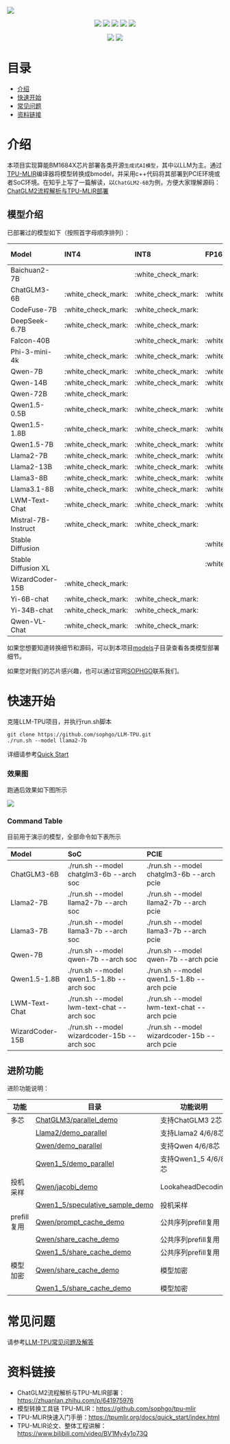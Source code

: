 ![](./assets/sophgo_chip.png)

<p align="center">
    <a href=""><img src="https://img.shields.io/badge/python-3.7+-aff.svg"></a>
    <a href=""><img src="https://img.shields.io/badge/os-x86%2C%20aarch-pink.svg"></a>
    <a href="https://github.com/sophgo/LLM-TPU/graphs/contributors"><img src="https://img.shields.io/github/contributors/sophgo/LLM-TPU?color=9ea"></a>
    <a href="https://github.com/sophgo/LLM-TPU/issues"><img src="https://img.shields.io/github/issues/sophgo/LLM-TPU?color=9cc"></a>
    <a href="https://github.com/sophgo/LLM-TPU/commits"><img src="https://img.shields.io/github/commit-activity/y/sophgo/LLM-TPU?color=3af"></a>
</p>
<p align="center">
    <a href="https://github.com/sophgo/LLM-TPU/forks"><img src="https://img.shields.io/github/forks/sophgo/LLM-TPU?color=9cc"></a>
    <a href="https://github.com/sophgo/LLM-TPU/stargazers"><img src="https://img.shields.io/github/stars/sophgo/LLM-TPU?color=9cc"></a>
</p>

# 目录
  - [介绍](#介绍)
  - [快速开始](#快速开始)
  - [常见问题](#常见问题)
  - [资料链接](#资料链接)

# 介绍

本项目实现算能BM1684X芯片部署各类开源`生成式AI模型`，其中以LLM为主。通过[TPU-MLIR](https://github.com/sophgo/tpu-mlir)编译器将模型转换成bmodel，并采用c++代码将其部署到PCIE环境或者SoC环境。在知乎上写了一篇解读，以`ChatGLM2-6B`为例，方便大家理解源码：[ChatGLM2流程解析与TPU-MLIR部署](https://zhuanlan.zhihu.com/p/641975976)

## 模型介绍
已部署过的模型如下（按照首字母顺序排列）：

|Model                |INT4                |INT8                |FP16/BF16           |Huggingface Link                                                          |
|:-                   |:-                  |:-                  |:-                  |:-                                                                        |
|Baichuan2-7B         |                    |:white\_check\_mark:|                    |[LINK](https://huggingface.co/baichuan-inc/Baichuan2-7B-Chat)             |
|ChatGLM3-6B          |:white\_check\_mark:|:white\_check\_mark:|:white\_check\_mark:|[LINK](https://huggingface.co/THUDM/chatglm3-6b)                          |
|CodeFuse-7B          |:white\_check\_mark:|:white\_check\_mark:|                    |[LINK](https://huggingface.co/codefuse-ai/CodeFuse-DevOps-Model-7B-Chat)  |
|DeepSeek-6.7B        |:white\_check\_mark:|:white\_check\_mark:|                    |[LINK](https://huggingface.co/deepseek-ai/deepseek-coder-6.7b-instruct)   |
|Falcon-40B           |                    |:white\_check\_mark:|:white\_check\_mark:|[LINK](https://huggingface.co/tiiuae/falcon-40b)                          |
|Phi-3-mini-4k        |:white\_check\_mark:|:white\_check\_mark:|:white\_check\_mark:|[LINK](https://huggingface.co/microsoft/Phi-3-mini-4k-instruct/)          |
|Qwen-7B              |:white\_check\_mark:|:white\_check\_mark:|:white\_check\_mark:|[LINK](https://huggingface.co/Qwen/Qwen-7B-Chat)                          |
|Qwen-14B             |:white\_check\_mark:|:white\_check\_mark:|:white\_check\_mark:|[LINK](https://huggingface.co/Qwen/Qwen-14B-Chat)                         |
|Qwen-72B             |:white\_check\_mark:|                    |                    |[LINK](https://huggingface.co/Qwen/Qwen-72B-Chat)                         |
|Qwen1.5-0.5B         |:white\_check\_mark:|:white\_check\_mark:|:white\_check\_mark:|[LINK](https://huggingface.co/Qwen/Qwen1.5-0.5B-Chat)                     |
|Qwen1.5-1.8B         |:white\_check\_mark:|:white\_check\_mark:|:white\_check\_mark:|[LINK](https://huggingface.co/Qwen/Qwen1.5-1.8B-Chat)                     |
|Qwen1.5-7B           |:white\_check\_mark:|:white\_check\_mark:|:white\_check\_mark:|[LINK](https://huggingface.co/Qwen/Qwen1.5-7B-Chat)                       |
|Llama2-7B            |:white\_check\_mark:|:white\_check\_mark:|:white\_check\_mark:|[LINK](https://huggingface.co/meta-llama/Llama-2-7b-chat-hf)              |
|Llama2-13B           |:white\_check\_mark:|:white\_check\_mark:|:white\_check\_mark:|[LINK](https://huggingface.co/meta-llama/Llama-2-13b-chat-hf)             |
|Llama3-8B            |:white\_check\_mark:|:white\_check\_mark:|:white\_check\_mark:|[LINK](https://huggingface.co/meta-llama/Meta-Llama-3-8B)                 |
|Llama3.1-8B          |:white\_check\_mark:|:white\_check\_mark:|:white\_check\_mark:|[LINK](https://huggingface.co/meta-llama/Meta-Llama-3.1-8B)               |
|LWM-Text-Chat        |:white\_check\_mark:|:white\_check\_mark:|:white\_check\_mark:|[LINK](https://huggingface.co/LargeWorldModel/LWM-Text-Chat-1M)           |
|Mistral-7B-Instruct  |:white\_check\_mark:|:white\_check\_mark:|                    |[LINK](https://huggingface.co/mistralai/Mistral-7B-Instruct-v0.2)         |
|Stable Diffusion     |                    |                    |:white\_check\_mark:|[LINK](https://huggingface.co/runwayml/stable-diffusion-v1-5)             |
|Stable Diffusion XL  |                    |                    |:white\_check\_mark:|[LINK](https://huggingface.co/stabilityai/stable-diffusion-xl-base-1.0)   |
|WizardCoder-15B      |:white\_check\_mark:|                    |                    |[LINK](https://huggingface.co/WizardLM/WizardCoder-15B-V1.0)              |
|Yi-6B-chat           |:white\_check\_mark:|:white\_check\_mark:|                    |[LINK](https://huggingface.co/01-ai/Yi-6B-Chat)                           |
|Yi-34B-chat          |:white\_check\_mark:|:white\_check\_mark:|                    |[LINK](https://huggingface.co/01-ai/Yi-34B-Chat)                          |
|Qwen-VL-Chat         |:white\_check\_mark:|:white\_check\_mark:|                    |[LINK](https://huggingface.co/Qwen/Qwen-VL-Chat)                          |


如果您想要知道转换细节和源码，可以到本项目[models](./models)子目录查看各类模型部署细节。

如果您对我们的芯片感兴趣，也可以通过官网[SOPHGO](https://www.sophgo.com/)联系我们。

# 快速开始

克隆LLM-TPU项目，并执行run.sh脚本
```shell
git clone https://github.com/sophgo/LLM-TPU.git
./run.sh --model llama2-7b
```

详细请参考[Quick Start](./docs/Quick_Start.md)

### 效果图
跑通后效果如下图所示

![](./assets/qwen-7b.png)

### Command Table

目前用于演示的模型，全部命令如下表所示

| Model           | SoC                                         | PCIE                                         |
| :-------------- | :------------------------------------------ | :------------------------------------------- |
| ChatGLM3-6B     | ./run.sh --model chatglm3-6b --arch soc     | ./run.sh --model chatglm3-6b --arch pcie     |
| Llama2-7B       | ./run.sh --model llama2-7b --arch soc       | ./run.sh --model llama2-7b   --arch pcie     |
| Llama3-7B       | ./run.sh --model llama3-7b --arch soc       | ./run.sh --model llama3-7b   --arch pcie     |
| Qwen-7B         | ./run.sh --model qwen-7b --arch soc         | ./run.sh --model qwen-7b     --arch pcie     |
| Qwen1.5-1.8B    | ./run.sh --model qwen1.5-1.8b --arch soc    | ./run.sh --model qwen1.5-1.8b  --arch pcie   |
| LWM-Text-Chat   | ./run.sh --model lwm-text-chat --arch soc   | ./run.sh --model lwm-text-chat  --arch pcie  |
| WizardCoder-15B | ./run.sh --model wizardcoder-15b --arch soc | ./run.sh --model wizardcoder-15b --arch pcie |


## 进阶功能
进阶功能说明：

| 功能        | 目录                                                                       | 功能说明              |
| ----------- | -------------------------------------------------------------------------- | --------------------- |
| 多芯        | [ChatGLM3/parallel_demo](./models/ChatGLM3/parallel_demo)                   | 支持ChatGLM3 2芯      |
|             | [Llama2/demo_parallel](./models/Llama2/demo_parallel)                       | 支持Llama2 4/6/8芯    |
|             | [Qwen/demo_parallel](./models/Qwen/demo_parallel)                           | 支持Qwen 4/6/8芯      |
|             | [Qwen1_5/demo_parallel](./models/Qwen1_5/demo_parallel)                     | 支持Qwen1_5 4/6/8芯   |
| 投机采样    | [Qwen/jacobi_demo](./models/Qwen/jacobi_demo)                               | LookaheadDecoding     |
|             | [Qwen1_5/speculative_sample_demo](./models/Qwen1_5/speculative_sample_demo) | 投机采样              |
| prefill复用 | [Qwen/prompt_cache_demo](./models/Qwen/prompt_cache_demo)                   | 公共序列prefill复用   |
|             | [Qwen/share_cache_demo](./models/Qwen/share_cache_demo)                     | 公共序列prefill复用   |
|             | [Qwen1_5/share_cache_demo](./models/Qwen1_5/share_cache_demo)               | 公共序列prefill复用   |
| 模型加密    | [Qwen/share_cache_demo](./models/Qwen/share_cache_demo)                     | 模型加密              |
|             | [Qwen1_5/share_cache_demo](./models/Qwen1_5/share_cache_demo)               | 模型加密              |


# 常见问题

请参考[LLM-TPU常见问题及解答](./docs/FAQ.md)

# 资料链接

* ChatGLM2流程解析与TPU-MLIR部署：https://zhuanlan.zhihu.com/p/641975976
* 模型转换工具链 TPU-MLIR：https://github.com/sophgo/tpu-mlir
* TPU-MLIR快速入门手册：https://tpumlir.org/docs/quick_start/index.html
* TPU-MLIR论文、整体工程讲解：https://www.bilibili.com/video/BV1My4y1o73Q
